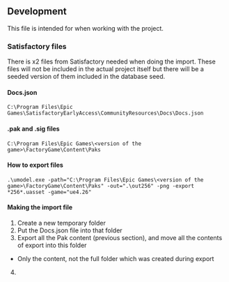 ## Development

This file is intended for when working with the project.

### Satisfactory files

There is x2 files from Satisfactory needed when doing the import.
These files will not be included in the actual project itself but there
will be a seeded version of them included in the database seed.

#### Docs.json

``
C:\Program Files\Epic Games\SatisfactoryEarlyAccess\CommunityResources\Docs\Docs.json
``

#### .pak and .sig files

``
C:\Program Files\Epic Games\<version of the game>\FactoryGame\Content\Paks
``

#### How to export files

``
.\umodel.exe -path="C:\Program Files\Epic Games\<version of the game>\FactoryGame\Content\Paks" -out=".\out256" -png -export *256*.uasset -game="ue4.26"
``

#### Making the import file

1. Create a new temporary folder
2. Put the Docs.json file into that folder
3. Export all the Pak content (previous section), and move all the contents of export into this folder

- Only the content, not the full folder which was created during export

4. 